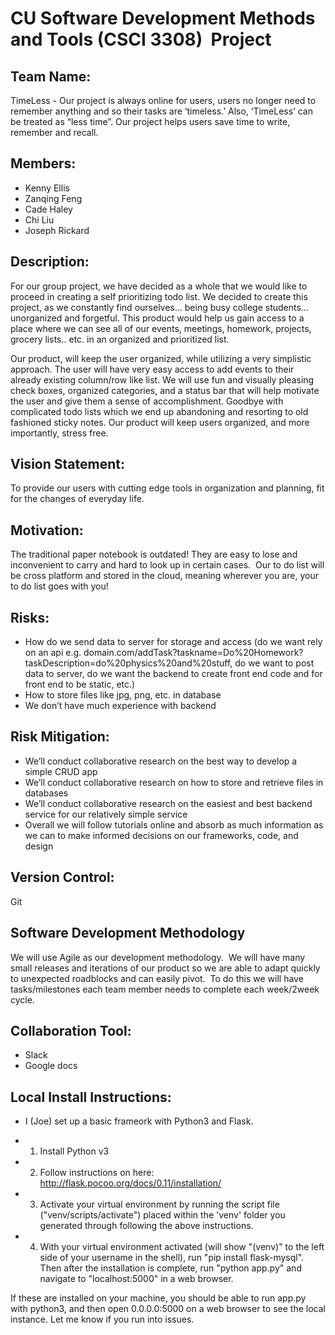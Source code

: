 # CU Software Development Methods and Tools (CSCI 3308)  Project 

## Team Name: 
TimeLess - Our project is always online for users, users no longer need to remember anything and so their tasks are ‘timeless.’ Also, ‘TimeLess’ can be treated as “less time”. Our project helps users save time to write, remember and recall.

## Members:
- Kenny Ellis
- Zanqing Feng
- Cade Haley
- Chi Liu
- Joseph Rickard

## Description:
For our group project, we have decided as a whole that we would like to proceed in creating a self prioritizing todo list. We decided to create this project, as we constantly find ourselves... being busy college students… unorganized and forgetful. This product would help us gain access to a place where we can see all of our events, meetings, homework, projects, grocery lists.. etc. in an organized and prioritized list.

Our product, will keep the user organized, while utilizing a very simplistic approach. The user will have very easy access to add events to their already existing column/row like list. We will use fun and visually pleasing check boxes, organized categories, and a status bar that will help motivate the user and give them a sense of accomplishment. Goodbye with complicated todo lists which we end up abandoning and resorting to old fashioned sticky notes. Our product will keep users organized, and more importantly, stress free.

## Vision Statement:
To provide our users with cutting edge tools in organization and planning, fit for the changes of everyday life. 

## Motivation:
The traditional paper notebook is outdated! They are easy to lose and inconvenient to carry and hard to look up in certain cases.  Our to do list will be cross platform and stored in the cloud, meaning wherever you are, your to do list goes with you!  

## Risks:
- How do we send data to server for storage and access (do we want rely on an api e.g. domain.com/addTask?taskname=Do%20Homework?taskDescription=do%20physics%20and%20stuff, do we want to post data to server, do we want the backend to create front end code and for front end to be static, etc.)
- How to store files like jpg, png, etc. in database
- We don’t have much experience with backend

## Risk Mitigation:
- We’ll conduct collaborative research on the best way to develop a simple CRUD app
- We’ll conduct collaborative research on how to store and retrieve files in databases 
- We’ll conduct collaborative research on the easiest and best backend service for our relatively simple service
- Overall we will follow tutorials online and absorb as much information as we can to make informed decisions on our frameworks, code, and design

## Version Control:
Git

## Software Development Methodology
We will use Agile as our development methodology.  We will have many small releases and iterations of our product so we are able to adapt quickly to unexpected roadblocks and can easily pivot.  To do this we will have tasks/milestones each team member needs to complete each week/2week cycle.   

## Collaboration Tool:
- Slack
- Google docs

## Local Install Instructions:
- I (Joe) set up a basic frameork with Python3 and Flask. 

- 1) Install Python v3
- 2) Follow instructions on here: http://flask.pocoo.org/docs/0.11/installation/
- 3) Activate your virtual environment by running the script file ("venv/scripts/activate") placed within the 'venv' folder you generated through following the above instructions.
- 4) With your virtual environment activated (will show "(venv)" to the left side of your username in the shell), run "pip install flask-mysql". Then after the installation is complete, run "python app.py" and navigate to "localhost:5000" in a web browser.


If these are installed on your machine, you should be able to run app.py with python3, and then open 0.0.0.0:5000 on a web browser to see the local instance. Let me know if you run into issues.
